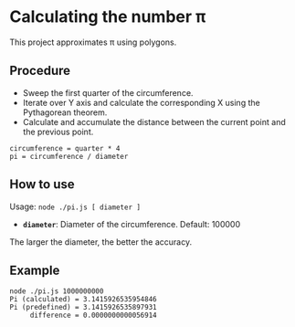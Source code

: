 # Calculating the number π

This project approximates π using polygons.

## Procedure
* Sweep the first quarter of the circumference.
* Iterate over Y axis and calculate the corresponding X using the Pythagorean theorem.
* Calculate and accumulate the distance between the current point and the previous point.

```
circumference = quarter * 4
pi = circumference / diameter
```

## How to use

Usage: `node ./pi.js [ diameter ]`

* **`diameter`**: Diameter of the circumference. Default: 100000

The larger the diameter, the better the accuracy.

## Example

```
node ./pi.js 1000000000
Pi (calculated) = 3.1415926535954846
Pi (predefined) = 3.1415926535897931
     difference = 0.0000000000056914

```
